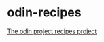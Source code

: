 # odin-recipes
<a href="https://spectre-xenon.github.io/odin-recipes" target="_blank">
The odin project recipes project
</a>
